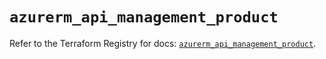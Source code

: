 # `azurerm_api_management_product`

Refer to the Terraform Registry for docs: [`azurerm_api_management_product`](https://registry.terraform.io/providers/hashicorp/azurerm/2.99.0/docs/resources/api_management_product).
